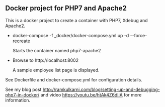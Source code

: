 ## Docker project for PHP7 and Apache2

This is a docker project to create a container with PHP7, Xdebug and Apache2. 

* docker-compose -f _docker/docker-compose.yml up -d --force-recreate 

    Starts the container named php7-apache2

* Browse to http://localhost:8002

    A sample employee list page is displayed.

See Dockerfile and docker-compose.yml for configuration details.

See my blog post http://ramkulkarni.com/blog/setting-up-and-debugging-php7-in-docker/ and video https://youtu.be/htAk4Z6dIiA for more information.